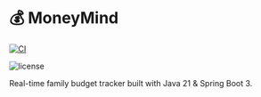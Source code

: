 # 💰 MoneyMind

[![CI](https://github.com/lestatis/moneymind/actions/workflows/ci.yml/badge.svg)](https://github.com/lestatis/moneymind/actions/workflows/ci.yml)

![license](https://img.shields.io/github/license/lestatis/moneymind)

Real-time family budget tracker built with Java 21 & Spring Boot 3.
